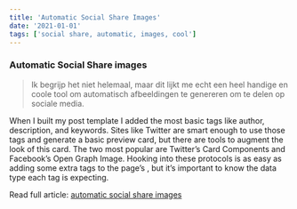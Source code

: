 ```yaml
---
title: 'Automatic Social Share Images'
date: '2021-01-01'
tags: ['social share, automatic, images, cool']
---
```

### Automatic Social Share images

> Ik begrijp het niet helemaal, maar dit lijkt me echt een heel handige en coole tool om automatisch afbeeldingen te genereren om te delen op sociale media.

When I built my post template I added the most basic <meta> tags like author, description, and keywords. Sites like Twitter are smart enough to use those tags and generate a basic preview card, but there are tools to augment the look of this card. The two most popular are Twitter’s Card Components and Facebook’s Open Graph Image. Hooking into these protocols is as easy as adding some extra <meta> tags to the page’s <head>, but it’s important to know the data type each tag is expecting.

Read full article: [automatic social share images](https://www.ryanfiller.com/blog/automatic-social-share-images/)

